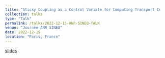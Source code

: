 ```yaml
---
title: "Sticky Coupling as a Control Variate for Computing Transport Coefficients"
collection: talks
type: "Talk"
permalink: /talks/2022-12-15-ANR-SINEQ-TALK
venue: "Journée ANR SINEQ"
date: 2022-12-15
location: "Paris, France"
---
```


[slides](/files/2022-12-15-ANR-SINEQ-TALK.pdf)
